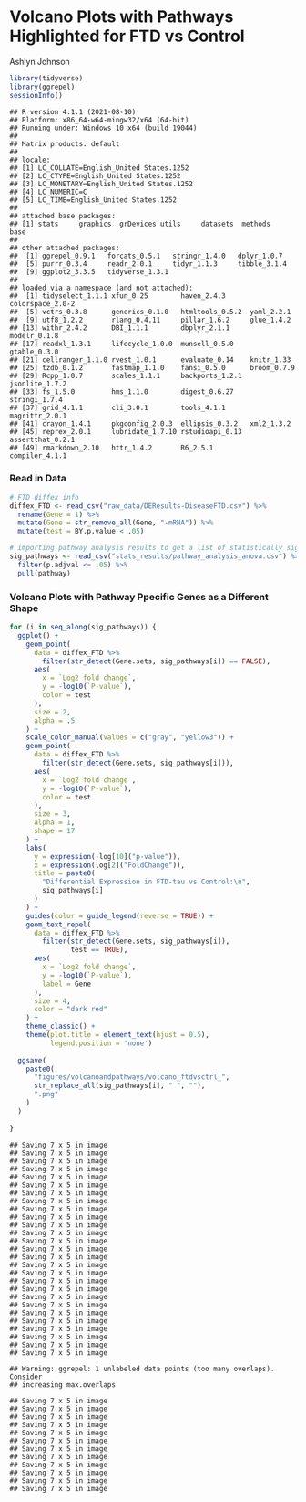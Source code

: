 Volcano Plots with Pathways Highlighted for FTD vs Control
================
Ashlyn Johnson

``` r
library(tidyverse)
library(ggrepel)
sessionInfo()
```

    ## R version 4.1.1 (2021-08-10)
    ## Platform: x86_64-w64-mingw32/x64 (64-bit)
    ## Running under: Windows 10 x64 (build 19044)
    ## 
    ## Matrix products: default
    ## 
    ## locale:
    ## [1] LC_COLLATE=English_United States.1252 
    ## [2] LC_CTYPE=English_United States.1252   
    ## [3] LC_MONETARY=English_United States.1252
    ## [4] LC_NUMERIC=C                          
    ## [5] LC_TIME=English_United States.1252    
    ## 
    ## attached base packages:
    ## [1] stats     graphics  grDevices utils     datasets  methods   base     
    ## 
    ## other attached packages:
    ##  [1] ggrepel_0.9.1   forcats_0.5.1   stringr_1.4.0   dplyr_1.0.7    
    ##  [5] purrr_0.3.4     readr_2.0.1     tidyr_1.1.3     tibble_3.1.4   
    ##  [9] ggplot2_3.3.5   tidyverse_1.3.1
    ## 
    ## loaded via a namespace (and not attached):
    ##  [1] tidyselect_1.1.1 xfun_0.25        haven_2.4.3      colorspace_2.0-2
    ##  [5] vctrs_0.3.8      generics_0.1.0   htmltools_0.5.2  yaml_2.2.1      
    ##  [9] utf8_1.2.2       rlang_0.4.11     pillar_1.6.2     glue_1.4.2      
    ## [13] withr_2.4.2      DBI_1.1.1        dbplyr_2.1.1     modelr_0.1.8    
    ## [17] readxl_1.3.1     lifecycle_1.0.0  munsell_0.5.0    gtable_0.3.0    
    ## [21] cellranger_1.1.0 rvest_1.0.1      evaluate_0.14    knitr_1.33      
    ## [25] tzdb_0.1.2       fastmap_1.1.0    fansi_0.5.0      broom_0.7.9     
    ## [29] Rcpp_1.0.7       scales_1.1.1     backports_1.2.1  jsonlite_1.7.2  
    ## [33] fs_1.5.0         hms_1.1.0        digest_0.6.27    stringi_1.7.4   
    ## [37] grid_4.1.1       cli_3.0.1        tools_4.1.1      magrittr_2.0.1  
    ## [41] crayon_1.4.1     pkgconfig_2.0.3  ellipsis_0.3.2   xml2_1.3.2      
    ## [45] reprex_2.0.1     lubridate_1.7.10 rstudioapi_0.13  assertthat_0.2.1
    ## [49] rmarkdown_2.10   httr_1.4.2       R6_2.5.1         compiler_4.1.1

### Read in Data

``` r
# FTD diffex info
diffex_FTD <- read_csv("raw_data/DEResults-DiseaseFTD.csv") %>% 
  rename(Gene = 1) %>% 
  mutate(Gene = str_remove_all(Gene, "-mRNA")) %>% 
  mutate(test = BY.p.value < .05)

# importing pathway analysis results to get a list of statistically significant pathways 
sig_pathways <- read_csv("stats_results/pathway_analysis_anova.csv") %>% 
  filter(p.adjval <= .05) %>% 
  pull(pathway) 
```

### Volcano Plots with Pathway Ppecific Genes as a Different Shape

``` r
for (i in seq_along(sig_pathways)) {
  ggplot() +
    geom_point(
      data = diffex_FTD %>%
        filter(str_detect(Gene.sets, sig_pathways[i]) == FALSE),
      aes(
        x = `Log2 fold change`,
        y = -log10(`P-value`),
        color = test
      ),
      size = 2,
      alpha = .5
    ) +
    scale_color_manual(values = c("gray", "yellow3")) +
    geom_point(
      data = diffex_FTD %>%
        filter(str_detect(Gene.sets, sig_pathways[i])),
      aes(
        x = `Log2 fold change`,
        y = -log10(`P-value`),
        color = test
      ),
      size = 3,
      alpha = 1,
      shape = 17
    ) +
    labs(
      y = expression(-log[10]("p-value")),
      x = expression(log[2]("FoldChange")),
      title = paste0(
        "Differential Expression in FTD-tau vs Control:\n",
        sig_pathways[i]
      )
    ) +
    guides(color = guide_legend(reverse = TRUE)) +
    geom_text_repel(
      data = diffex_FTD %>%
        filter(str_detect(Gene.sets, sig_pathways[i]),
               test == TRUE),
      aes(
        x = `Log2 fold change`,
        y = -log10(`P-value`),
        label = Gene
      ),
      size = 4,
      color = "dark red"
    ) +
    theme_classic() +
    theme(plot.title = element_text(hjust = 0.5),
          legend.position = 'none')
  
  ggsave(
    paste0(
      "figures/volcanoandpathways/volcano_ftdvsctrl_",
      str_replace_all(sig_pathways[i], " ", ""),
      ".png"
    )
  )
  
}
```

    ## Saving 7 x 5 in image
    ## Saving 7 x 5 in image
    ## Saving 7 x 5 in image
    ## Saving 7 x 5 in image
    ## Saving 7 x 5 in image
    ## Saving 7 x 5 in image
    ## Saving 7 x 5 in image
    ## Saving 7 x 5 in image
    ## Saving 7 x 5 in image
    ## Saving 7 x 5 in image
    ## Saving 7 x 5 in image
    ## Saving 7 x 5 in image
    ## Saving 7 x 5 in image
    ## Saving 7 x 5 in image
    ## Saving 7 x 5 in image
    ## Saving 7 x 5 in image
    ## Saving 7 x 5 in image
    ## Saving 7 x 5 in image
    ## Saving 7 x 5 in image
    ## Saving 7 x 5 in image
    ## Saving 7 x 5 in image
    ## Saving 7 x 5 in image
    ## Saving 7 x 5 in image
    ## Saving 7 x 5 in image
    ## Saving 7 x 5 in image
    ## Saving 7 x 5 in image
    ## Saving 7 x 5 in image

    ## Warning: ggrepel: 1 unlabeled data points (too many overlaps). Consider
    ## increasing max.overlaps

    ## Saving 7 x 5 in image
    ## Saving 7 x 5 in image
    ## Saving 7 x 5 in image
    ## Saving 7 x 5 in image
    ## Saving 7 x 5 in image
    ## Saving 7 x 5 in image
    ## Saving 7 x 5 in image
    ## Saving 7 x 5 in image
    ## Saving 7 x 5 in image
    ## Saving 7 x 5 in image
    ## Saving 7 x 5 in image
    ## Saving 7 x 5 in image
